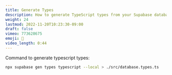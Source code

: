 ```yaml
---
title: Generate Types
description: How to generate TypeScript types from your Supabase database
weight: 24
lastmod: 2022-11-20T10:23:30-09:00
draft: false
vimeo: 773628675
emoji: 💪
video_length: 0:44
---
```


Command to generate typescript types:

```bash
npx supabase gen types typescript --local > ./src/database.types.ts
```